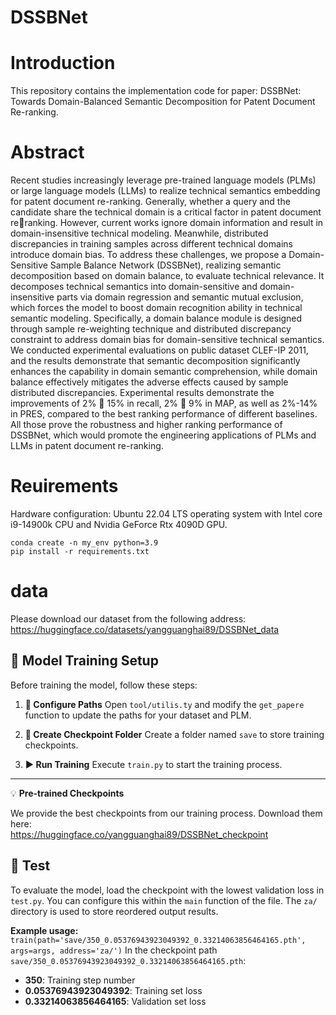# DSSBNet
# Introduction

This repository contains the implementation code for paper:
DSSBNet: Towards Domain-Balanced Semantic Decomposition for Patent Document Re-ranking.

# Abstract
Recent studies increasingly leverage pre-trained language models (PLMs) or large language models (LLMs) to realize technical semantics embedding for patent document re-ranking. Generally, whether a query and the candidate share the technical domain is a critical factor in patent document reranking. However, current works ignore domain information and result in domain-insensitive technical modeling. Meanwhile, distributed discrepancies in training samples across different technical domains introduce domain bias. To address these challenges, we propose a Domain-Sensitive Sample Balance Network (DSSBNet), realizing semantic decomposition based on domain balance, to evaluate technical relevance. It decomposes technical semantics into domain-sensitive and domain-insensitive parts via domain regression and semantic mutual exclusion, which forces the model to boost domain recognition ability in technical semantic modeling. Specifically, a domain balance module is designed through sample re-weighting technique and distributed discrepancy constraint to address domain bias for domain-sensitive technical semantics. We conducted experimental evaluations on public dataset CLEF-IP 2011, and the results demonstrate that semantic decomposition significantly enhances the capability in domain semantic comprehension, while domain balance effectively mitigates the adverse effects caused by sample distributed discrepancies. Experimental results demonstrate the improvements of 2% ∼ 15% in recall, 2% ∼ 9% in MAP, as well as 2%-14% in PRES, compared to the best ranking performance of different baselines. All those prove the robustness and higher ranking performance of DSSBNet, which would promote the engineering applications of PLMs and LLMs in patent document re-ranking.

# Reuirements
Hardware configuration: Ubuntu 22.04 LTS operating system with Intel core i9-14900k CPU and Nvidia GeForce Rtx 4090D GPU.

```
conda create -n my_env python=3.9
pip install -r requirements.txt
```
# data
Please download our dataset from the following address: <https://huggingface.co/datasets/yangguanghai89/DSSBNet_data>

## 🚀 Model Training Setup

Before training the model, follow these steps:

1.  **📁 Configure Paths**
    Open `tool/utilis.ty` and modify the `get_papere` function to update the paths for your dataset and PLM.

2.  **📂 Create Checkpoint Folder**
    Create a folder named `save` to store training checkpoints.

3.  **▶️ Run Training**
    Execute `train.py` to start the training process.

---

💡 **Pre-trained Checkpoints**

We provide the best checkpoints from our training process. Download them here:  
<https://huggingface.co/yangguanghai89/DSSBNet_checkpoint>

## 🧪 Test

To evaluate the model, load the checkpoint with the lowest validation loss in `test.py`. You can configure this within the `main` function of the file. The `za/` directory is used to store reordered output results.

**Example usage:**
```train(path='save/350_0.05376943923049392_0.33214063856464165.pth', args=args, address='za/')```
In the checkpoint path `save/350_0.05376943923049392_0.33214063856464165.pth`:
- **350**: Training step number
- **0.05376943923049392**: Training set loss
- **0.33214063856464165**: Validation set loss









